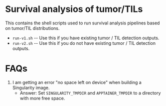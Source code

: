 # Survival analysios of tumor/TILs

This contains the shell scripts used to run survival analysis pipelines based on
tumor/TIL distributions.

- `run-v1.sh` -- Use this if you have existing tumor / TIL detection outputs.
- `run-v2.sh` -- Use this if you do not have existing tumor / TIL detection outputs.

# FAQs

1. I am getting an error "no space left on device" when building a Singularity image.
    - Answer: Set `SINGULARITY_TMPDIR` and `APPTAINER_TMPDIR` to a directory with more
    free space.

